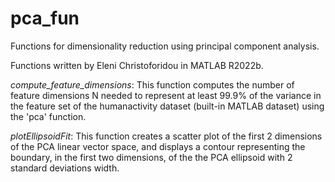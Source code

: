 # pca_fun
Functions for dimensionality reduction using principal component analysis.

Functions written by Eleni Christoforidou in MATLAB R2022b.

*compute_feature_dimensions*: This function computes the number of feature dimensions N needed to represent at least 99.9% of the variance in the feature set of the humanactivity dataset (built-in MATLAB dataset) using the 'pca' function.

*plotEllipsoidFit*: This function creates a scatter plot of the first 2 dimensions of the PCA linear vector space, and displays a contour representing the boundary, in the first two dimensions, of the the PCA ellipsoid with 2 standard deviations width.
